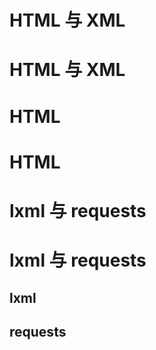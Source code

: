 # HTML 与 XML

# HTML 与 XML

# HTML

# HTML

# lxml 与 requests

# lxml 与 requests

## lxml

## requests

